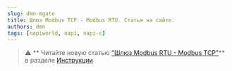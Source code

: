 ```yaml
---
slug: dmn-mgate
title: Шлюз Modbus TCP - Modbus RTU. Статья на сайте. 
authors: dmn
tags: [napiworld, napi, napi-c]
---
```


>:warning: ** Читайте новую статью ["Шлюз Modbus RTU - Modbus TCP"](/software/mgate/)** в разделе [Инструкции](/software/)


